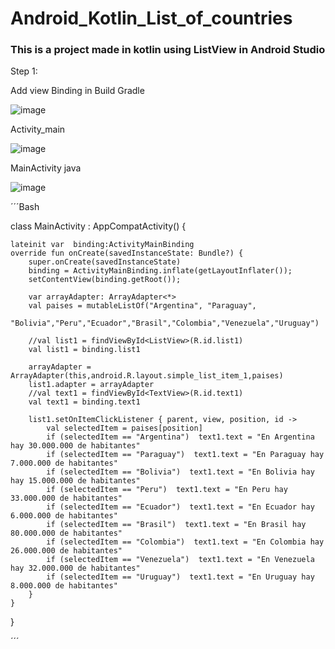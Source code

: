 # Android_Kotlin_List_of_countries
### This is a project made in kotlin using ListView in Android Studio 

Step 1: 

Add view Binding in Build Gradle  

![image](https://github.com/juliaigz/Android_Kotlin_List_of_countries/assets/40221707/e94fdabb-c950-4115-a522-8bf45ee8201f)



Activity_main

![image](https://github.com/juliaigz/Android_Kotlin_List_of_countries/assets/40221707/13f2e93c-51f2-46bc-9fb9-74f345cadc1e)



MainActivity java 

![image](https://github.com/juliaigz/Android_Kotlin_List_of_countries/assets/40221707/05aaec71-4419-4bf9-91b5-92165854c106)



´´´Bash

class MainActivity : AppCompatActivity() {

    lateinit var  binding:ActivityMainBinding
    override fun onCreate(savedInstanceState: Bundle?) {
        super.onCreate(savedInstanceState)
        binding = ActivityMainBinding.inflate(getLayoutInflater());
        setContentView(binding.getRoot());

        var arrayAdapter: ArrayAdapter<*>
        val paises = mutableListOf("Argentina", "Paraguay",
            "Bolivia","Peru","Ecuador","Brasil","Colombia","Venezuela","Uruguay")

        //val list1 = findViewById<ListView>(R.id.list1)
        val list1 = binding.list1

        arrayAdapter = ArrayAdapter(this,android.R.layout.simple_list_item_1,paises)
        list1.adapter = arrayAdapter
        //val text1 = findViewById<TextView>(R.id.text1)
        val text1 = binding.text1
        
        list1.setOnItemClickListener { parent, view, position, id ->
            val selectedItem = paises[position]
            if (selectedItem == "Argentina")  text1.text = "En Argentina hay 30.000.000 de habitantes"
            if (selectedItem == "Paraguay")  text1.text = "En Paraguay hay 7.000.000 de habitantes"
            if (selectedItem == "Bolivia")  text1.text = "En Bolivia hay hay 15.000.000 de habitantes"
            if (selectedItem == "Peru")  text1.text = "En Peru hay 33.000.000 de habitantes"
            if (selectedItem == "Ecuador")  text1.text = "En Ecuador hay 6.000.000 de habitantes"
            if (selectedItem == "Brasil")  text1.text = "En Brasil hay 80.000.000 de habitantes"
            if (selectedItem == "Colombia")  text1.text = "En Colombia hay 26.000.000 de habitantes"
            if (selectedItem == "Venezuela")  text1.text = "En Venezuela hay 32.000.000 de habitantes"
            if (selectedItem == "Uruguay")  text1.text = "En Uruguay hay 8.000.000 de habitantes"
        }
    }
}

´´´
